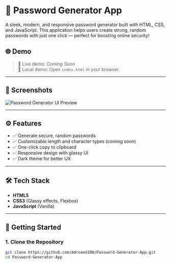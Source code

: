 # 🔐 Password Generator App

A sleek, modern, and responsive password generator built with HTML, CSS, and JavaScript. This application helps users create strong, random passwords with just one click — perfect for boosting online security!

## 🌐 Demo

> 🚀 Live demo: *Coming Soon*  
> 📂 Local demo: Open `index.html` in your browser.

---

## 📸 Screenshots

![Password Generator UI Preview](![image](https://github.com/user-attachments/assets/038c0b9b-ae96-4b09-ab56-109ffc5eaf66)
) 

---

## ⚙️ Features

- ✅ Generate secure, random passwords
- ✅ Customizable length and character types (coming soon)
- ✅ One-click copy to clipboard
- ✅ Responsive design with glassy UI
- ✅ Dark theme for better UX

---

## 🛠️ Tech Stack

- **HTML5**
- **CSS3** (Glassy effects, Flexbox)
- **JavaScript** (Vanilla)

---

## 🚀 Getting Started

### 1. Clone the Repository

```bash
git clone https://github.com/Adroeed100/Password-Generator-App.git
cd Password-Generator-App
